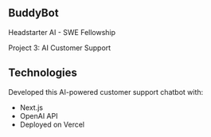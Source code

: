 ## BuddyBot

Headstarter AI - SWE Fellowship

Project 3: AI Customer Support


## Technologies

Developed this AI-powered customer support chatbot with:

- Next.js
- OpenAI API
- Deployed on Vercel
